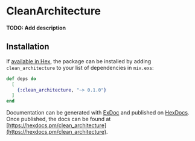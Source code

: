 # CleanArchitecture

**TODO: Add description**

## Installation

If [available in Hex](https://hex.pm/docs/publish), the package can be installed
by adding `clean_architecture` to your list of dependencies in `mix.exs`:

```elixir
def deps do
  [
    {:clean_architecture, "~> 0.1.0"}
  ]
end
```

Documentation can be generated with [ExDoc](https://github.com/elixir-lang/ex_doc)
and published on [HexDocs](https://hexdocs.pm). Once published, the docs can
be found at [https://hexdocs.pm/clean_architecture](https://hexdocs.pm/clean_architecture).

